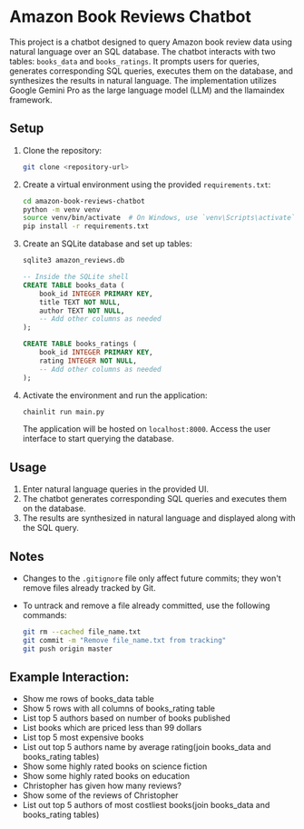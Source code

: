 # Amazon Book Reviews Chatbot

This project is a chatbot designed to query Amazon book review data using natural language over an SQL database. The chatbot interacts with two tables: `books_data` and `books_ratings`. It prompts users for queries, generates corresponding SQL queries, executes them on the database, and synthesizes the results in natural language. The implementation utilizes Google Gemini Pro as the large language model (LLM) and the llamaindex framework.

## Setup

1. Clone the repository:

    ```bash
    git clone <repository-url>
    ```

2. Create a virtual environment using the provided `requirements.txt`:

    ```bash
    cd amazon-book-reviews-chatbot
    python -m venv venv
    source venv/bin/activate  # On Windows, use `venv\Scripts\activate`
    pip install -r requirements.txt
    ```

3. Create an SQLite database and set up tables:

    ```bash
    sqlite3 amazon_reviews.db
    ```

    ```sql
    -- Inside the SQLite shell
    CREATE TABLE books_data (
        book_id INTEGER PRIMARY KEY,
        title TEXT NOT NULL,
        author TEXT NOT NULL,
        -- Add other columns as needed
    );

    CREATE TABLE books_ratings (
        book_id INTEGER PRIMARY KEY,
        rating INTEGER NOT NULL,
        -- Add other columns as needed
    );
    ```

4. Activate the environment and run the application:

    ```bash
    chainlit run main.py
    ```

    The application will be hosted on `localhost:8000`. Access the user interface to start querying the database.

## Usage

1. Enter natural language queries in the provided UI.
2. The chatbot generates corresponding SQL queries and executes them on the database.
3. The results are synthesized in natural language and displayed along with the SQL query.

## Notes

- Changes to the `.gitignore` file only affect future commits; they won't remove files already tracked by Git.
- To untrack and remove a file already committed, use the following commands:

    ```bash
    git rm --cached file_name.txt
    git commit -m "Remove file_name.txt from tracking"
    git push origin master
    ```

## Example Interaction:
- Show me rows of books_data table
- Show 5 rows with all columns of books_rating table
- List top 5 authors based on number of books published
- List books which are priced less than 99 dollars
- List top 5 most expensive books
- List out top 5 authors name by average rating(join books_data and books_rating tables)
- Show some highly rated books on science fiction
- Show some highly rated books on education
- Christopher has given how many reviews?
- Show some of the reviews of Christopher
- List out top 5 authors of most costliest books(join books_data and books_rating tables)

